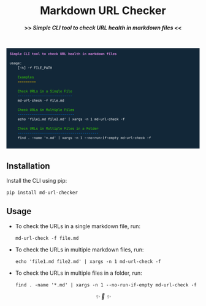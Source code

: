 <div align="center">

<h1>Markdown URL Checker</h1>
<strong>>> <i>Simple CLI tool to check URL health in markdown files</i> <<</strong>

&nbsp;

![img](./art/logo.png)

</div>


## Installation

Install the CLI using pip:

```
pip install md-url-checker
```


## Usage


* To check the URLs in a single markdown file, run:

    ```
    md-url-check -f file.md
    ```

* To check the URLs in multiple markdown files, run:

    ```
    echo 'file1.md file2.md' | xargs -n 1 md-url-check -f
    ```

* To check the URLs in multiple files in a folder, run:

    ```
    find . -name '*.md' | xargs -n 1 --no-run-if-empty md-url-check -f
    ```

<div align="center">
<i> ✨ 🍰 ✨ </i>
</div>
